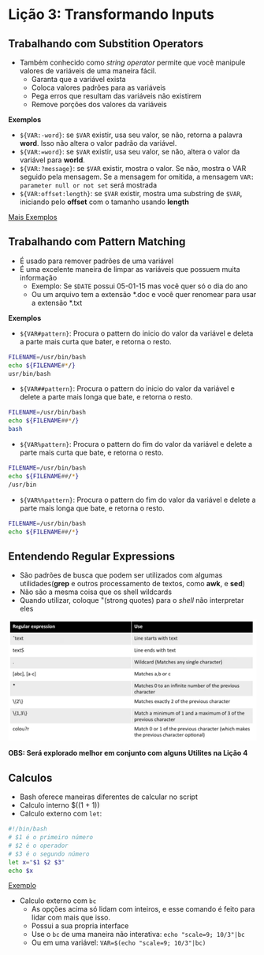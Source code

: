 # Lição 3: Transformando Inputs

## Trabalhando com Substition Operators

* Também conhecido como *string operator* permite que você manipule valores de variáveis de uma maneira fácil.
    * Garanta que a variável exista
    * Coloca valores padrões para as variáveis
    * Pega erros que resultam das variáveis não existirem
    * Remove porções dos valores da variáveis

**Exemplos**

* `${VAR:-word}`: se `$VAR` existir, usa seu valor, se não, retorna a palavra **word**. Isso não altera o valor padrão da variável.
* `${VAR:=word}`: se `$VAR` existir, usa seu valor, se não, altera o valor da variável para **world**.
* `${VAR:?message}`: se `$VAR` existir, mostra o valor. Se não, mostra o VAR seguido pela mensagem. Se a mensagem for omitida, a mensagem `VAR: parameter null or not set` será mostrada
* `${VAR:offset:length}`: se `$VAR` existir, mostra uma substring de `$VAR`, iniciando pelo **offset** com o tamanho usando **length**

[Mais Exemplos](scripts/lesson3/substitution-operator-examples.sh)

## Trabalhando com Pattern Matching

* É usado para remover padrões de uma variável
* É uma excelente maneira de limpar as variáveis que possuem muita informação
    * Exemplo: Se `$DATE` possui 05-01-15 mas você quer só o dia do ano
    * Ou um arquivo tem a extensão *.doc e você quer renomear para usar a extensão *.txt

**Exemplos**

* `${VAR#pattern}`: Procura o pattern do inicio do valor da variável e deleta a parte mais curta que bater, e retorna o resto.
```bash
FILENAME=/usr/bin/bash
echo ${FILENAME#*/}
usr/bin/bash
```

* `${VAR##pattern}`: Procura o pattern do inicio do valor da variável e delete a parte mais longa que bate, e retorna o resto.
```bash
FILENAME=/usr/bin/bash
echo ${FILENAME##*/}
bash
```

* `${VAR%pattern}`: Procura o pattern do fim do valor da variável e delete a parte mais curta que bate, e retorna o resto.
```bash
FILENAME=/usr/bin/bash
echo ${FILENAME##/*}
/usr/bin
```

* `${VAR%%pattern}`: Procura o pattern do fim do valor da variável e delete a parte mais longa que bate, e retorna o resto.
```bash
FILENAME=/usr/bin/bash
echo ${FILENAME##/*}
```

## Entendendo Regular Expressions

* São padrões de busca que podem ser utilizados com algumas utilidades(**grep** e outros processamento de textos, como **awk**, e **sed**)
* Não são a mesma coisa que os shell wildcards
* Quando utilizar, coloque "(strong quotes) para o *shell* não interpretar eles

![Exemplo regex](images/regex-bash.png)

**OBS: Será explorado melhor em conjunto com alguns Utilites na Lição 4**

## Calculos

* Bash oferece maneiras diferentes de calcular no script
* Calculo interno $((1 + 1))
* Calculo externo com `let`:
```bash
#!/bin/bash
# $1 é o primeiro número
# $2 é o operador
# $3 é o segundo número
let x="$1 $2 $3"
echo $x
```
[Exemplo](scripts/lesson3/lets.sh)

* Calculo externo com `bc`
    * As opções acima só lidam com inteiros, e esse comando é feito para lidar com mais que isso.
    * Possui a sua propria interface
    * Use o `bc` de uma maneira não interativa: `echo "scale=9; 10/3"|bc`
    * Ou em uma variável: `VAR=$(echo "scale=9; 10/3"|bc)`
